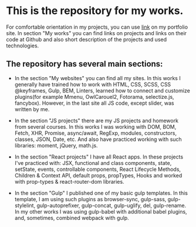 # This is the repository for my works.

  For comfortable orientation in my projects, you can use [link](https://dengoloborodko.github.io/beginning-projects/portfolio/dist/) on my
   portfolio site. In section "My works" you can find links on projects and links on their code at Github and also short description of the projects and used technologies.
  
## The repository has several main sections:

- In the section "My websites" you can find all my sites. In this works I generally have trained how to work with HTML, CSS, SCSS, CSS @keyframes, Gulp, BEM, Linters, learned how to connect and customize plugins(for example Mmenu, OwlCarouel2, Fotorama, selectize.js,  fancybox). However, in the last site all JS code, except slider, was written by me.
  
- In the section "JS projects" there are my JS projects and homework from several courses. In this works I was working with DOM, BOM, Fetch, XHR, Promise, async/await, RegExp, modules, constructors, classes, JSON, Date, etc. And also have practiced working with such libraries: moment, jQuery, math.js.
  
- In the section "React projects" I have all React apps. In these projects I've practiced with: JSX, functional and class components, state, setState, events, controllable components, React Lifecycle Methods, Children & Context API, default props, propTypes, Hooks and worked with prop-types & react-router-dom libraries. 
  
- In the section "Gulp" I published one of my basic gulp templates. In this template, I am using such plugins as browser-sync, gulp-sass, gulp-stylelint, gulp-autoprefixer, gulp-concat, gulp-uglify, del, gulp-rename. In my other works I was using gulp-babel with additional babel plugins, and, sometimes, combined webpack with gulp.
 
